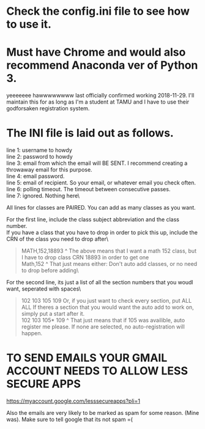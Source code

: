 # Check the config.ini file to see how to use it.
# Must have Chrome and would also recommend Anaconda ver of Python 3.

yeeeeeee hawwwwwwww
last officially confirmed working 2018-11-29.
I'll maintain this for as long as I'm a student at TAMU and I have to use their godforsaken registration system.

# The INI file is laid out as follows.
line 1: username to howdy\
line 2: password to howdy\
line 3: email from which the email will BE SENT. I recommend creating a throwaway email for this purpose.\
line 4: email password.\
line 5: email of recipient. So your email, or whatever email you check often.\
line 6: polling timeout. The timeout between consecutive passes.\
line 7: ignored. Nothing here\

All lines for classes are PAIRED.
You can add as many classes as you want.

For the first line, include the class subject abbreviation and the class number.\
If you have a class that you have to drop in order to pick this up, include the CRN of the class you need to drop after\
>MATH,152,18893
^ The above means that I want a math 152 class, but I have to drop class CRN 18893 in order to get one\
>Math,152
^ That just means either: Don't auto add classes, or no need to drop before adding\

For the second line, its just a list of all the section numbers that you woudl want, seperated with spaces\
>102 103 105 109
Or, if you just want to check every section, put ALL\
>ALL
If theres a section that you would want the auto add to work on, simply put a start after it.\
>102 103 105* 109
^ That just means that if 105 was availible, auto register me please. If none are selected, no auto-registration will happen.




# TO SEND EMAILS YOUR GMAIL ACCOUNT NEEDS TO ALLOW LESS SECURE APPS
https://myaccount.google.com/lesssecureapps?pli=1

Also the emails are very likely to be marked as spam for some reason. (Mine was). Make sure to tell google that its not spam =(





